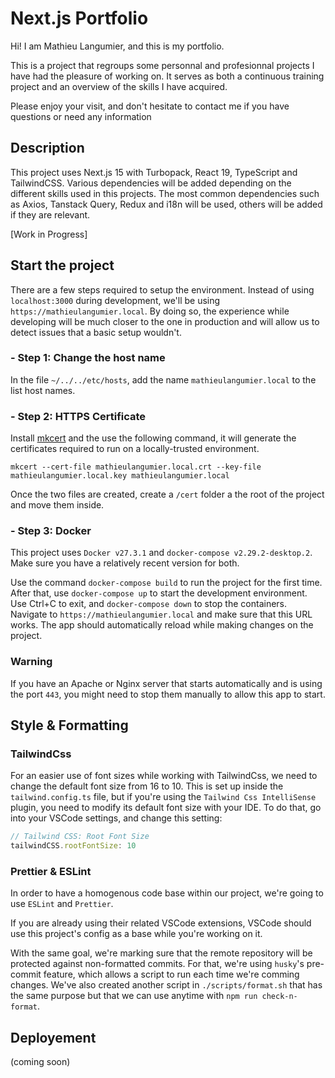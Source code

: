 # Next.js Portfolio

Hi! I am Mathieu Langumier, and this is my portfolio.

This is a project that regroups some personnal and profesionnal projects I have had the pleasure of working on. It serves as both a continuous training project and an overview of the skills I have acquired.

Please enjoy your visit, and don't hesitate to contact me if you have questions or need any information

## Description

This project uses Next.js 15 with Turbopack, React 19, TypeScript and TailwindCSS. Various dependencies will be added depending on the different skills used in this projects. The most common dependencies such as Axios, Tanstack Query, Redux and i18n will be used, others will be added if they are relevant.

[Work in Progress]

## Start the project

There are a few steps required to setup the environment. Instead of using `localhost:3000` during development, we'll be using `https://mathieulangumier.local`. By doing so, the experience while developing will be much closer to the one in production and will allow us to detect issues that a basic setup wouldn't.

### - Step 1: Change the host name

In the file `~/../../etc/hosts`, add the name `mathieulangumier.local` to the list host names.

### - Step 2: HTTPS Certificate

Install [mkcert](https://github.com/FiloSottile/mkcert) and the use the following command, it will generate the certificates required to run on a locally-trusted environment.

```
mkcert --cert-file mathieulangumier.local.crt --key-file mathieulangumier.local.key mathieulangumier.local
```

Once the two files are created, create a `/cert` folder a the root of the project and move them inside.

### - Step 3: Docker

This project uses `Docker v27.3.1` and `docker-compose v2.29.2-desktop.2`. Make sure you have a relatively recent version for both.

Use the command `docker-compose build` to run the project for the first time. After that, use `docker-compose up` to start the development environment. Use Ctrl+C to exit, and `docker-compose down` to stop the containers.
Navigate to `https://mathieulangumier.local` and make sure that this URL works. The app should automatically reload while making changes on the project.

### Warning

If you have an Apache or Nginx server that starts automatically and is using the port `443`, you might need to stop them manually to allow this app to start.

## Style & Formatting

### TailwindCss

For an easier use of font sizes while working with TailwindCss, we need to change the default font size from 16 to 10. This is set up inside the `tailwind.config.ts` file, but if you're using the `Tailwind Css IntelliSense` plugin, you need to modify its default font size with your IDE. To do that, go into your VSCode settings, and change this setting:

```js
// Tailwind CSS: Root Font Size
tailwindCSS.rootFontSize: 10
```

### Prettier & ESLint

In order to have a homogenous code base within our project, we're going to use `ESLint` and `Prettier`.

If you are already using their related VSCode extensions, VSCode should use this project's config as a base while you're working on it.

With the same goal, we're marking sure that the remote repository will be protected against non-formatted commits. For that, we're using `husky`'s pre-commit feature, which allows a script to run each time we're comming changes. We've also created another script in `./scripts/format.sh` that has the same purpose but that we can use anytime with `npm run check-n-format`.

## Deployement

(coming soon)
